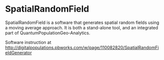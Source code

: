 # SpatialRandomField
SpatialRandomField is a software that generates spatial random fields using a moving average approach. It is both a stand-alone tool, and an integrated part of QuantumPopulationGeo-Analytics.

Software instruction at
http://digitalpopulations.pbworks.com/w/page/110082820/SpatialRandomFieldGenerator
